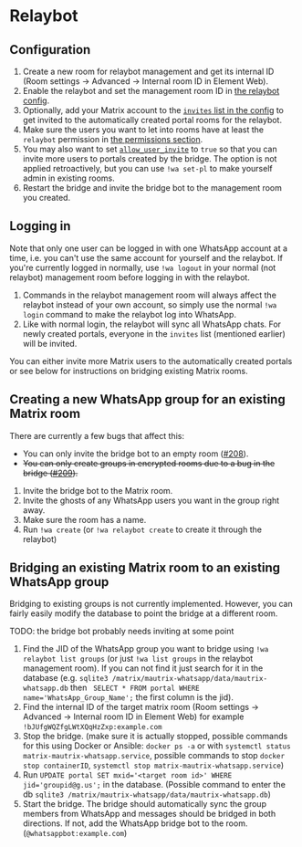 # Relaybot
## Configuration
1. Create a new room for relaybot management and get its internal ID
   (Room settings → Advanced → Internal room ID in Element Web).
2. Enable the relaybot and set the management room ID in [the relaybot config].
3. Optionally, add your Matrix account to the [`invites` list in the config]
   to get invited to the automatically created portal rooms for the relaybot.
4. Make sure the users you want to let into rooms have at least the `relaybot`
   permission in [the permissions section].
5. You may also want to set [`allow_user_invite`] to `true` so that you can
   invite more users to portals created by the bridge. The option is not applied
   retroactively, but you can use `!wa set-pl` to make yourself admin in
   existing rooms.
6. Restart the bridge and invite the bridge bot to the management room you
   created.

[the relaybot config]: https://github.com/tulir/mautrix-whatsapp/blob/v0.1.4/example-config.yaml#L221-L227
[`invites` list in the config]: https://github.com/tulir/mautrix-whatsapp/blob/v0.1.4/example-config.yaml#L228-L229
[the permissions section]: https://github.com/tulir/mautrix-whatsapp/blob/v0.1.4/example-config.yaml#L207-L219
[`allow_user_invite`]: https://github.com/tulir/mautrix-whatsapp/blob/v0.1.4/example-config.yaml#L175-L177

## Logging in
Note that only one user can be logged in with one WhatsApp account at a time,
i.e. you can't use the same account for yourself and the relaybot. If you're
currently logged in normally, use `!wa logout` in your normal (not relaybot)
management room before logging in with the relaybot.

1. Commands in the relaybot management room will always affect the relaybot
   instead of your own account, so simply use the normal `!wa login` command to
   make the relaybot log into WhatsApp.
2. Like with normal login, the relaybot will sync all WhatsApp chats. For newly
   created portals, everyone in the `invites` list (mentioned earlier) will be
   invited.

You can either invite more Matrix users to the automatically created portals or
see below for instructions on bridging existing Matrix rooms.

## Creating a new WhatsApp group for an existing Matrix room
There are currently a few bugs that affect this:
* You can only invite the bridge bot to an empty room
  ([#208](https://github.com/tulir/mautrix-whatsapp/issues/208)).
* ~~You can only create groups in encrypted rooms due to a bug in the bridge
  ([#209](https://github.com/tulir/mautrix-whatsapp/issues/209)).~~

1. Invite the bridge bot to the Matrix room.
2. Invite the ghosts of any WhatsApp users you want in the group right away.
3. Make sure the room has a name.
4. Run `!wa create` (or `!wa relaybot create` to create it through the relaybot)

## Bridging an existing Matrix room to an existing WhatsApp group
Bridging to existing groups is not currently implemented. However, you can
fairly easily modify the database to point the bridge at a different room.

TODO: the bridge bot probably needs inviting at some point

1. Find the JID of the WhatsApp group you want to bridge using
   `!wa relaybot list groups` (or just `!wa list groups` in the relaybot
   management room). If you can not find it just search for it in the database
   (e.g. `sqlite3 /matrix/mautrix-whatsapp/data/mautrix-whatsapp.db` then
   ` SELECT * FROM portal WHERE name='WhatsApp_Group_Name';` the first column
   is the jid).
2. Find the internal ID of the target matrix room (Room settings → Advanced →
   Internal room ID in Element Web) for example
   `!bJUfgWQZfgLWtXQqHzZxp:example.com`
3. Stop the bridge. (make sure it is actually stopped, possible commands for
   this using Docker or Ansible: `docker ps -a` or with
   `systemctl status matrix-mautrix-whatsapp.service`, possible commands to stop
   `docker stop containerID`, `systemctl stop matrix-mautrix-whatsapp.service`)
4. Run `UPDATE portal SET mxid='<target room id>' WHERE jid='groupid@g.us';` in
   the database. (Possible command to enter the db
   `sqlite3 /matrix/mautrix-whatsapp/data/mautrix-whatsapp.db`)
5. Start the bridge. The bridge should automatically sync the group members from
   WhatsApp and messages should be bridged in both directions. If not, add the
   WhatsApp bridge bot to the room. (`@whatsappbot:example.com`)
